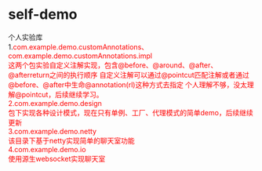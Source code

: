 # self-demo
个人实验库<br>
1.<font color=red>com.example.demo.customAnnotations、com.example.demo.customAnnotations.impl<br>
这两个包实验自定义注解实现，包含@before、@around、@after、@afterreturn之间的执行顺序
自定义注解可以通过@pointcut匹配注解或者通过@before、@after中生命@annotation(rl)这种方式去指定
个人理解不够，没太理解@pointcut，后续继续学习。<br>
2.com.example.demo.design<br>
包下实现各种设计模式，现在只有单例、工厂、代理模式的简单demo，后续继续更新<br>
3.com.example.demo.netty<br>
该目录下基于netty实现简单的聊天室功能<br>
4.com.example.demo.io<br>
使用源生websocket实现聊天室<br>
